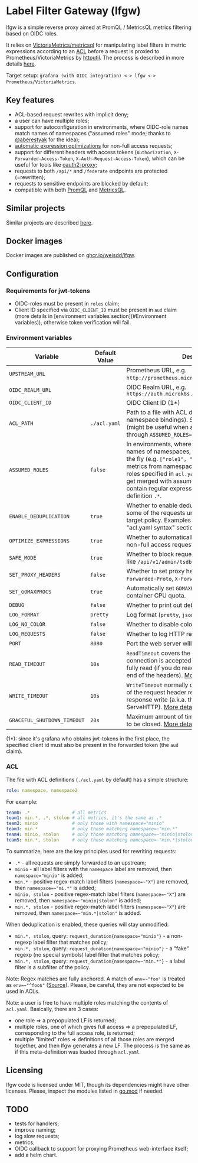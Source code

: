 # Label Filter Gateway (lfgw)

lfgw is a simple reverse proxy aimed at PromQL / MetricsQL metrics filtering based on OIDC roles.

It relies on [VictoriaMetrics/metricsql](https://github.com/VictoriaMetrics/metricsql) for manipulating label filters in metric expressions according to an [ACL](#acl) before a request is proxied to Prometheus/VictoriaMetrics by [httputil](https://pkg.go.dev/net/http/httputil). The process is described in more details [here](docs/filtering.md).

Target setup: `grafana (with OIDC integration) <-> lfgw <-> Prometheus/VictoriaMetrics`.

## Key features

* ACL-based request rewrites with implicit deny;
* a user can have multiple roles;
* support for autoconfiguration in environments, where OIDC-role names match names of namespaces ("assumed roles" mode; thanks to [@aberestyak](https://github.com/aberestyak/) for the idea);
* [automatic expression optimizations](https://pkg.go.dev/github.com/VictoriaMetrics/metricsql#Optimize) for non-full access requests;
* support for different headers with access tokens (`Authorization`, `X-Forwarded-Access-Token`, `X-Auth-Request-Access-Token`), which can be useful for tools like [oauth2-proxy](https://github.com/oauth2-proxy/oauth2-proxy);
* requests to both `/api/*` and `/federate` endpoints are protected (=rewritten);
* requests to sensitive endpoints are blocked by default;
* compatible with both [PromQL](https://prometheus.io/docs/prometheus/latest/querying/basics/) and [MetricsQL](https://github.com/VictoriaMetrics/VictoriaMetrics/wiki/MetricsQL).

## Similar projects

Similar projects are described [here](docs/similar-projects.md).

## Docker images

Docker images are published on [ghcr.io/weisdd/lfgw](https://github.com/weisdd/lfgw/pkgs/container/lfgw).

## Configuration

### Requirements for jwt-tokens

* OIDC-roles must be present in `roles` claim;
* Client ID specified via `OIDC_CLIENT_ID` must be present in `aud` claim (more details in [environment variables section](#Environment variables)), otherwise token verification will fail.

### Environment variables

| Variable                    | Default Value | Description                                                  |
| --------------------------- | ------------- | ------------------------------------------------------------ |
| `UPSTREAM_URL`              |               | Prometheus URL, e.g. `http://prometheus.microk8s.localhost`. |
| `OIDC_REALM_URL`            |               | OIDC Realm URL, e.g. `https://auth.microk8s.localhost/auth/realms/cicd` |
| `OIDC_CLIENT_ID`            |               | OIDC Client ID (1*)                                          |
| `ACL_PATH`                  | `./acl.yaml`  | Path to a file with ACL definitions (OIDC role to namespace bindings). Skipped if `ACL_PATH` is empty (might be useful when autoconfiguration is enabled through `ASSUMED_ROLES=true`). |
| `ASSUMED_ROLES`             | `false`       | In environments, where OIDC-role names match names of namespaces, ACLs can be constructed on the fly (e.g. `["role1", "role2"]` will give access to metrics from namespaces `role1` and `role2`). The roles specified in `acl.yaml` are still considered and get merged with assumed roles. Role names may contain regular expressions, including the admin definition `.*`. |
| `ENABLE_DEDUPLICATION`      | `true`        | Whether to enable deduplication, which leaves some of the requests unmodified if they match the target policy. Examples can be found in the "acl.yaml syntax" section. |
| `OPTIMIZE_EXPRESSIONS`      | `true`        | Whether to automatically optimize expressions for non-full access requests. [More details](https://pkg.go.dev/github.com/VictoriaMetrics/metricsql#Optimize) |
| `SAFE_MODE`                 | `true`        | Whether to block requests to sensitive endpoints like `/api/v1/admin/tsdb`, `/api/v1/insert`. |
| `SET_PROXY_HEADERS`         | `false`       | Whether to set proxy headers (`X-Forwarded-For`, `X-Forwarded-Proto`, `X-Forwarded-Host`). |
| `SET_GOMAXPROCS`            | `true`        | Automatically set `GOMAXPROCS` to match Linux container CPU quota. |
| `DEBUG`                     | `false`       | Whether to print out debug log messages.                     |
| `LOG_FORMAT`                | `pretty`      | Log format (`pretty`, `json`)                                |
| `LOG_NO_COLOR`              | `false`       | Whether to disable colors for `pretty` format                |
| `LOG_REQUESTS`              | `false`       | Whether to log HTTP requests                                 |
| `PORT`                      | `8080`        | Port the web server will listen on.                          |
| `READ_TIMEOUT`              | `10s`         | `ReadTimeout` covers the time from when the connection is accepted to when the request body is fully read (if you do read the body, otherwise to the end of the headers). [More details](https://blog.cloudflare.com/the-complete-guide-to-golang-net-http-timeouts/) |
| `WRITE_TIMEOUT`             | `10s`         | `WriteTimeout` normally covers the time from the end of the request header read to the end of the response write (a.k.a. the lifetime of the ServeHTTP). [More details](https://blog.cloudflare.com/the-complete-guide-to-golang-net-http-timeouts/) |
| `GRACEFUL_SHUTDOWN_TIMEOUT` | `20s`         | Maximum amount of time to wait for all connections to be closed. [More details](https://pkg.go.dev/net/http#Server.Shutdown) |

(1*): since it's grafana who obtains jwt-tokens in the first place, the specified client id must also be present in the forwarded token (the `aud` claim).

### ACL

The file with ACL definitions (`./acl.yaml` by default) has a simple structure:

```yaml
role: namespace, namespace2
```

For example:

```yaml
team0: .*                # all metrics
team1: min.*, .*, stolon # all metrics, it's the same as .*
team2: minio             # only those with namespace="minio"
team3: min.*             # only those matching namespace=~"min.*"
team4: minio, stolon     # only those matching namespace=~"minio|stolon"
team5: min.*, stolon     # only those matching namespace=~"min.*|stolon"
```

To summarize, here are the key principles used for rewriting requests:

* `.*` - all requests are simply forwarded to an upstream;
* `minio` - all label filters with the `namespace` label are removed, then `namespace="minio"` is added;
* `min.*` -  positive regex-match label filters (`namespace=~"X"`) are removed, then `namespace=~"mi.*"` is added;
* `minio, stolon` - positive regex-match label filters (`namespace=~"X"`) are removed, then `namespace=~"minio|stolon"` is added;
* `min.*, stolon` - positive regex-match label filters (`namespace=~"X"`) are removed, then `namespace=~"min.*|stolon"` is added.

When deduplication is enabled, these queries will stay unmodified:

* `min.*, stolon`, query: `request_duration{namespace="minio"}` - a non-regexp label filter that matches policy;
* `min.*, stolon`, query: `request_duration{namespace=~"minio"}` - a "fake" regexp (no special symbols) label filter that matches policy;
* `min.*, stolon`, query: `request_duration{namespace=~"min.*"}` - a label filter is a subfilter of the policy.

Note: Regex matches are fully anchored. A match of `env=~"foo"` is treated as `env=~"^foo$"` ([Source](https://prometheus.io/docs/prometheus/latest/querying/basics/)). Please, be careful, they are not expected to be used in ACLs.

Note: a user is free to have multiple roles matching the contents of `acl.yaml`. Basically, there are 3 cases:

* one role
  => a prepopulated LF is returned;
* multiple roles, one of which gives full access
  => a prepopulated LF, corresponding to the full access role, is returned;
* multiple "limited" roles
  => definitions of all those roles are merged together, and then lfgw generates a new LF. The process is the same as if this meta-definition was loaded through `acl.yaml`.

## Licensing

lfgw code is licensed under MIT, though its dependencies might have other licenses. Please, inspect the modules listed in [go.mod](./go.mod) if needed.

## TODO

* tests for handlers;
* improve naming;
* log slow requests;
* metrics;
* OIDC callback to support for proxying Prometheus web-interface itself;
* add a helm chart.
